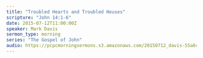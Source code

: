 ```yaml
---
title: "Troubled Hearts and Troubled Houses"
scripture: "John 14:1-6"
date: 2015-07-12T11:00:00Z
speaker: Mark Davis
sermon_type: morning
series: "The Gospel of John"
audio: https://pcpcmorningsermons.s3.amazonaws.com/20150712_davis-55a6c1eaa21bd.mp3 
---
```



